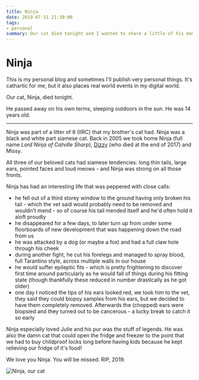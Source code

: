 ```yaml
---
title: Ninja
date: 2019-07-31 21:30:00
tags:
- personal
summary: Our cat died tonight and I wanted to share a little of his memory here
---
```


# Ninja

This is my personal blog and sometimes I'll publish very personal things. It's cathartic for me, but it also places real world events in my digital world.

Our cat, Ninja, died tonight.

He passed away on his own terms, sleeping outdoors in the sun. He was 14 years old.

<!--more-->

---

Ninja was part of a litter of 8 (IIRC) that my brother's cat had. Ninja was a black and white part siamese cat. Back in 2005 we took home Ninja (full name _Lord Ninja of Catville Sharp_), [Dizzy](https://remysharp.com/2017/10/30/dear-dizzy) (who died at the end of 2017) and Missy.

All three of our beloved cats had siamese tendencies: long thin tails, large ears, pointed faces and loud meows - and Ninja was strong on all those fronts.

Ninja has had an interesting life that was peppered with close calls:

- he fell out of a third storey window to the ground having only broken his tail - which the vet said would probably need to be removed and wouldn't mend - so of course his tail mended itself and he'd often hold it aloft proudly
- he disappeared for a few days, to later turn up from under some floorboards of new development that was happening down the road from us
- he was attacked by a dog (or maybe a fox) and had a full claw hole through his cheek
- during another fight, he cut his forelegs and managed to spray blood, full Tarantino style, across multiple walls in our house
- he would suffer epileptic fits - which is pretty frightening to discover first time around particularly as he would fall of things during his fitting state (though thankfully these reduced in number drastically as he got older)
- one day I noticed the tips of his ears looked red, we took him to the vet, they said they could biopsy samples from his ears, but we decided to have them completely removed. Afterwards the (chopped) ears were biopsied and they turned out to be cancerous - a lucky break to catch it so early

Ninja especially loved Julie and his pur was the stuff of legends. He was also the damn cat that could open the fridge and freezer to the point that we had to buy childproof locks long before having kids because he kept relieving our fridge of it's food!

We love you Ninja. You will be missed. RIP, 2019.

![Ninja, our cat](/images/ninja.jpg)
